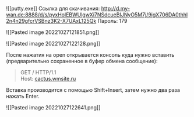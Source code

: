 ![[putty.exe]]
Ссылка для скачивания: http://d.my-wan.de:8888/d/s/pyxHolEBWUlgwXi7NSdcueBIJNyO5M7j/9igX706DA0thhl2n4n29gfcrVSBnz3K2-X7UAxL125Qk
Пароль: 179

![[Pasted image 20221027121851.png]]

![[Pasted image 20221027122128.png]]


После нажатия на open открывается консоль куда нужно вставить (предварительно сохраненное в буфер обмена сообщение):

> GET / HTTP/1.1  
	Host: [cactus.wmsite.ru](https://vk.com/away.php?utf=1&to=http%3A%2F%2Fcactus.wmsite.ru)

Вставка производится с помощью Shift+Insert, затем нужно два раза нажать Enter.

![[Pasted image 20221027122641.png]]
